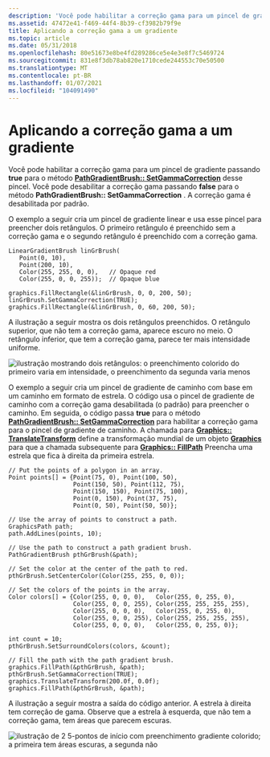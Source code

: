```yaml
---
description: 'Você pode habilitar a correção gama para um pincel de gradiente passando TRUE para o método PathGradientBrush:: SetGammaCorrection desse pincel.'
ms.assetid: 47472e41-f469-44f4-8b39-cf3982b79f9e
title: Aplicando a correção gama a um gradiente
ms.topic: article
ms.date: 05/31/2018
ms.openlocfilehash: 80e51673e8be4fd289286ce5e4e3e8f7c5469724
ms.sourcegitcommit: 831e8f3db78ab820e1710cede244553c70e50500
ms.translationtype: MT
ms.contentlocale: pt-BR
ms.lasthandoff: 01/07/2021
ms.locfileid: "104091490"
---
```

# <a name="applying-gamma-correction-to-a-gradient"></a>Aplicando a correção gama a um gradiente

Você pode habilitar a correção gama para um pincel de gradiente passando **true** para o método [**PathGradientBrush:: SetGammaCorrection**](/windows/desktop/api/Gdipluspath/nf-gdipluspath-pathgradientbrush-setgammacorrection) desse pincel. Você pode desabilitar a correção gama passando **false** para o método **PathGradientBrush:: SetGammaCorrection** . A correção gama é desabilitada por padrão.

O exemplo a seguir cria um pincel de gradiente linear e usa esse pincel para preencher dois retângulos. O primeiro retângulo é preenchido sem a correção gama e o segundo retângulo é preenchido com a correção gama.


```
LinearGradientBrush linGrBrush(
   Point(0, 10),
   Point(200, 10),
   Color(255, 255, 0, 0),   // Opaque red
   Color(255, 0, 0, 255));  // Opaque blue

graphics.FillRectangle(&linGrBrush, 0, 0, 200, 50);
linGrBrush.SetGammaCorrection(TRUE);
graphics.FillRectangle(&linGrBrush, 0, 60, 200, 50); 
```



A ilustração a seguir mostra os dois retângulos preenchidos. O retângulo superior, que não tem a correção gama, aparece escuro no meio. O retângulo inferior, que tem a correção gama, parece ter mais intensidade uniforme.

![ilustração mostrando dois retângulos: o preenchimento colorido do primeiro varia em intensidade, o preenchimento da segunda varia menos](images/gammagradient1.png)

O exemplo a seguir cria um pincel de gradiente de caminho com base em um caminho em formato de estrela. O código usa o pincel de gradiente de caminho com a correção gama desabilitada (o padrão) para preencher o caminho. Em seguida, o código passa **true** para o método [**PathGradientBrush:: SetGammaCorrection**](/windows/desktop/api/Gdipluspath/nf-gdipluspath-pathgradientbrush-setgammacorrection) para habilitar a correção gama para o pincel de gradiente de caminho. A chamada para [**Graphics:: TranslateTransform**](/windows/desktop/api/Gdiplusgraphics/nf-gdiplusgraphics-graphics-translatetransform) define a transformação mundial de um objeto [**Graphics**](/windows/desktop/api/gdiplusgraphics/nl-gdiplusgraphics-graphics) para que a chamada subsequente para [**Graphics:: FillPath**](/windows/desktop/api/Gdiplusgraphics/nf-gdiplusgraphics-graphics-fillpath) Preencha uma estrela que fica à direita da primeira estrela.


```
// Put the points of a polygon in an array.
Point points[] = {Point(75, 0), Point(100, 50), 
                  Point(150, 50), Point(112, 75),
                  Point(150, 150), Point(75, 100), 
                  Point(0, 150), Point(37, 75), 
                  Point(0, 50), Point(50, 50)};

// Use the array of points to construct a path.
GraphicsPath path;
path.AddLines(points, 10);

// Use the path to construct a path gradient brush.
PathGradientBrush pthGrBrush(&path);

// Set the color at the center of the path to red.
pthGrBrush.SetCenterColor(Color(255, 255, 0, 0));

// Set the colors of the points in the array.
Color colors[] = {Color(255, 0, 0, 0),   Color(255, 0, 255, 0),
                  Color(255, 0, 0, 255), Color(255, 255, 255, 255), 
                  Color(255, 0, 0, 0),   Color(255, 0, 255, 0), 
                  Color(255, 0, 0, 255), Color(255, 255, 255, 255),
                  Color(255, 0, 0, 0),   Color(255, 0, 255, 0)};

int count = 10;
pthGrBrush.SetSurroundColors(colors, &count);

// Fill the path with the path gradient brush.
graphics.FillPath(&pthGrBrush, &path);
pthGrBrush.SetGammaCorrection(TRUE);
graphics.TranslateTransform(200.0f, 0.0f);
graphics.FillPath(&pthGrBrush, &path);
```



A ilustração a seguir mostra a saída do código anterior. A estrela à direita tem correção de gama. Observe que a estrela à esquerda, que não tem a correção gama, tem áreas que parecem escuras.

![ilustração de 2 5-pontos de início com preenchimento gradiente colorido; a primeira tem áreas escuras, a segunda não](images/gammagradient2.png)

 

 



